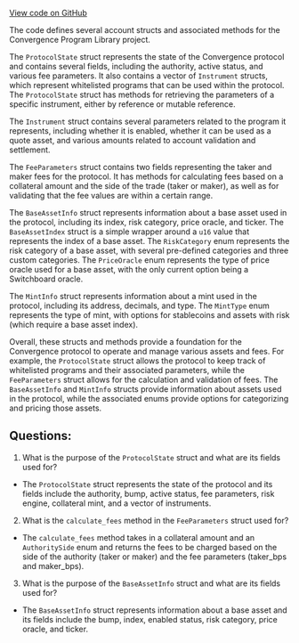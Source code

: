 [View code on GitHub](https://github.com/convergence-rfq/convergence-program-library/rfq/program/src/state/protocol.rs)

The code defines several account structs and associated methods for the Convergence Program Library project. 

The `ProtocolState` struct represents the state of the Convergence protocol and contains several fields, including the authority, active status, and various fee parameters. It also contains a vector of `Instrument` structs, which represent whitelisted programs that can be used within the protocol. The `ProtocolState` struct has methods for retrieving the parameters of a specific instrument, either by reference or mutable reference.

The `Instrument` struct contains several parameters related to the program it represents, including whether it is enabled, whether it can be used as a quote asset, and various amounts related to account validation and settlement.

The `FeeParameters` struct contains two fields representing the taker and maker fees for the protocol. It has methods for calculating fees based on a collateral amount and the side of the trade (taker or maker), as well as for validating that the fee values are within a certain range.

The `BaseAssetInfo` struct represents information about a base asset used in the protocol, including its index, risk category, price oracle, and ticker. The `BaseAssetIndex` struct is a simple wrapper around a `u16` value that represents the index of a base asset. The `RiskCategory` enum represents the risk category of a base asset, with several pre-defined categories and three custom categories. The `PriceOracle` enum represents the type of price oracle used for a base asset, with the only current option being a Switchboard oracle.

The `MintInfo` struct represents information about a mint used in the protocol, including its address, decimals, and type. The `MintType` enum represents the type of mint, with options for stablecoins and assets with risk (which require a base asset index).

Overall, these structs and methods provide a foundation for the Convergence protocol to operate and manage various assets and fees. For example, the `ProtocolState` struct allows the protocol to keep track of whitelisted programs and their associated parameters, while the `FeeParameters` struct allows for the calculation and validation of fees. The `BaseAssetInfo` and `MintInfo` structs provide information about assets used in the protocol, while the associated enums provide options for categorizing and pricing those assets.
## Questions: 
 1. What is the purpose of the `ProtocolState` struct and what are its fields used for?
- The `ProtocolState` struct represents the state of the protocol and its fields include the authority, bump, active status, fee parameters, risk engine, collateral mint, and a vector of instruments.

2. What is the `calculate_fees` method in the `FeeParameters` struct used for?
- The `calculate_fees` method takes in a collateral amount and an `AuthoritySide` enum and returns the fees to be charged based on the side of the authority (taker or maker) and the fee parameters (taker_bps and maker_bps).

3. What is the purpose of the `BaseAssetInfo` struct and what are its fields used for?
- The `BaseAssetInfo` struct represents information about a base asset and its fields include the bump, index, enabled status, risk category, price oracle, and ticker.